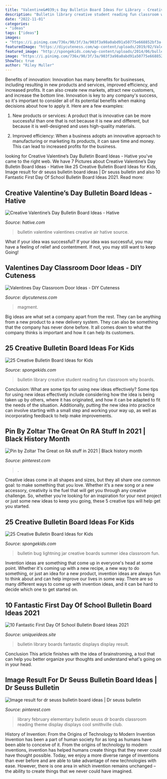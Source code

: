 ```yaml
---
title: "Valentine&#039;s Day Bulletin Board Ideas For Library - Creative Valentine’s Day Bulletin Board Ideas"
description: "Bulletin library creative student reading fun classroom why boards"
date: "2022-11-01"
categories:
- "ideas"
tags: ["ideas"]
images:
- "https://i.pinimg.com/736x/90/3f/3a/903f3a98a0abd91a50775e668852bf3a--door-tags-resident-assistant.jpg"
featuredImage: "https://diycuteness.com/wp-content/uploads/2019/02/Valentines-classroom-door.jpg"
featured_image: "http://spongekids.com/wp-content/uploads/2014/06/bulletin-board-ideas/5-library-bulletin-board.jpg"
image: "https://i.pinimg.com/736x/90/3f/3a/903f3a98a0abd91a50775e668852bf3a--door-tags-resident-assistant.jpg"
ShowToc: true
author: "Riley Muller"
---
```



Benefits of innovation:
Innovation has many benefits for businesses, including resulting in new products and services, improved efficiency, and increased profits. It can also create new markets, attract new customers, and increase the bottom line. Innovation is key to any company's success, so it's important to consider all of its potential benefits when making decisions about how to apply it. Here are a few examples:
1. New products or services: A product that is innovative can be more successful than one that is not because it is new and different, but because it is well-designed and uses high-quality materials.

2. Improved efficiency: When a business adopts an innovative approach to manufacturing or marketing its products, it can save time and money. This can lead to increased profits for the business.


	

		
looking for Creative Valentine’s Day Bulletin Board Ideas - Hative you've came to the right web. We have 7 Pictures about Creative Valentine’s Day Bulletin Board Ideas - Hative like 25 Creative Bulletin Board Ideas for Kids, Image result for dr seuss bulletin board ideas | Dr seuss bulletin and also 10 Fantastic First Day Of School Bulletin Board Ideas 2021. Read more:
		
    
## Creative Valentine’s Day Bulletin Board Ideas - Hative

<img loading=lazy src="https://hative.com/wp-content/uploads/2015/01/valentines-day-bulletin-board/4-valentines-day-bulletin-board.jpg" onerror="this.onerror=null;this.src='https://tse3.mm.bing.net/th?id=OIP.iTpzNiIV7NIOpbDRNShjMAHaFj&amp;pid=15.1';" alt="Creative Valentine’s Day Bulletin Board Ideas - Hative">

_Source: hative.com_

>bulletin valentine valentines creative air hative source. 

	

What if your idea was successful?
If your idea was successful, you may have a feeling of relief and contentment. If not, you may still want to keep Going!

    
## Valentines Day Classroom Door Ideas - DIY Cuteness

<img loading=lazy src="https://diycuteness.com/wp-content/uploads/2019/02/Valentines-classroom-door.jpg" onerror="this.onerror=null;this.src='https://tse3.mm.bing.net/th?id=OIP.T7wlDwLLHuejiwCHBjUIcQHaJ4&amp;pid=15.1';" alt="Valentines Day Classroom Door Ideas - DIY Cuteness">

_Source: diycuteness.com_

>magment. 

	

Big ideas are what set a company apart from the rest. They can be anything from a new product to a new delivery system. They can also be something that the company has never done before. It all comes down to what the company thinks is important and how it can help its customers.

    
## 25 Creative Bulletin Board Ideas For Kids

<img loading=lazy src="http://spongekids.com/wp-content/uploads/2014/06/bulletin-board-ideas/5-library-bulletin-board.jpg" onerror="this.onerror=null;this.src='https://tse2.mm.bing.net/th?id=OIP.g4sZahxOtYEPWeGXYuaL0gHaFj&amp;pid=15.1';" alt="25 Creative Bulletin Board Ideas for Kids">

_Source: spongekids.com_

>bulletin library creative student reading fun classroom why boards. 

	

Conclusion: What are some tips for using new ideas effectively?
Some tips for using new ideas effectively include considering how the idea is being taken up by others, where it has originated, and how it can be adapted to fit the needs of the situation. Additionally, putting the new idea into practice can involve starting with a small step and working your way up, as well as incorporating feedback to help make improvements.

    
## Pin By Zoltar The Great On RA Stuff In 2021 | Black History Month

<img loading=lazy src="https://i.pinimg.com/736x/90/3f/3a/903f3a98a0abd91a50775e668852bf3a--door-tags-resident-assistant.jpg" onerror="this.onerror=null;this.src='https://tse4.mm.bing.net/th?id=OIP.vTzoM3y1sC8aAtOTlkG4_QHaE6&amp;pid=15.1';" alt="Pin by Zoltar The Great on RA stuff in 2021 | Black history month">

_Source: pinterest.com_

>. 

	

Creative ideas come in all shapes and sizes, but they all share one common goal: to make something that you love. Whether it’s a new song or a new accessory, creativity is the fuel that will get you through any creative challenge. So, whether you’re looking for an inspiration for your next project or just some new ideas to keep you going, these 5 creative tips will help get you started.

    
## 25 Creative Bulletin Board Ideas For Kids

<img loading=lazy src="http://spongekids.com/wp-content/uploads/2014/06/bulletin-board-ideas/3-lightning-bug-jar-bulletin-board.jpg" onerror="this.onerror=null;this.src='https://tse1.mm.bing.net/th?id=OIP.mvzukYWXKAWcHME_s8BcAwHaJ6&amp;pid=15.1';" alt="25 Creative Bulletin Board Ideas for Kids">

_Source: spongekids.com_

>bulletin bug lightning jar creative boards summer idea classroom fun. 

	

Invention ideas are something that come up in everyone's head at some point. Whether it's coming up with a new recipe, a new way to do something, or just an idea for a new product, invention ideas are always fun to think about and can help improve our lives in some way. There are so many different ways to come up with invention ideas, and it can be hard to decide which one to get started on.

    
## 10 Fantastic First Day Of School Bulletin Board Ideas 2021

<img loading=lazy src="https://www.uniqueideas.site/wp-content/uploads/image-result-for-back-to-school-library-bulletin-boards-library.jpg" onerror="this.onerror=null;this.src='https://tse1.mm.bing.net/th?id=OIP.9dMns3-saWEEWoFn47dBsAHaFj&amp;pid=15.1';" alt="10 Fantastic First Day Of School Bulletin Board Ideas 2021">

_Source: uniqueideas.site_

>bulletin library boards fantastic displays display result. 

	

Conclusion
This article finishes with the idea of brainstroming, a tool that can help you better organize your thoughts and understand what's going on in your head.

    
## Image Result For Dr Seuss Bulletin Board Ideas | Dr Seuss Bulletin

<img loading=lazy src="https://i.pinimg.com/736x/05/9b/ac/059bacb7448ad05fd35013fbbbe1a45a--elementary-library-library-displays.jpg" onerror="this.onerror=null;this.src='https://tse2.mm.bing.net/th?id=OIP.1xZ4z6PffhHJ_NEmtvQ3cAHaJ6&amp;pid=15.1';" alt="Image result for dr seuss bulletin board ideas | Dr seuss bulletin">

_Source: pinterest.com_

>library february elementary bulletin seuss dr boards classroom reading theme display displays cool smithville club. 

	

History of Invention: From the Origins of Technology to Modern Invention
Invention has been a part of human society for as long as humans have been able to conceive of it. From the origins of technology to modern inventions, invention has helped humans create things that they never could have thought possible. Today, we enjoy a more diverse range of inventions than ever before and are able to take advantage of new technologies with ease. However, there is one area in which invention remains unchanged – the ability to create things that we never could have imagined.

